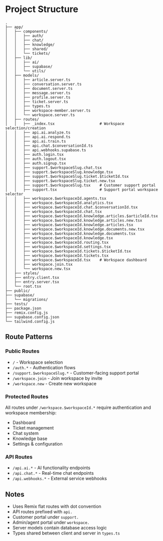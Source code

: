 # Project Structure

```
.
├── app/
│   ├── components/
│   │   ├── auth/
│   │   ├── chat/
│   │   ├── knowledge/
│   │   ├── shared/
│   │   └── tickets/
│   ├── lib/
│   │   ├── ai/
│   │   ├── supabase/
│   │   └── utils/
│   ├── models/
│   │   ├── article.server.ts
│   │   ├── conversation.server.ts
│   │   ├── document.server.ts
│   │   ├── message.server.ts
│   │   ├── profile.server.ts
│   │   ├── ticket.server.ts
│   │   ├── types.ts
│   │   ├── workspace-member.server.ts
│   │   └── workspace.server.ts
│   ├── routes/
│   │   ├── _index.tsx                    # Workspace selection/creation
│   │   ├── api.ai.analyze.ts
│   │   ├── api.ai.respond.ts
│   │   ├── api.ai.train.ts
│   │   ├── api.chat.$conversationId.ts
│   │   ├── api.webhooks.supabase.ts
│   │   ├── auth.login.tsx
│   │   ├── auth.logout.tsx
│   │   ├── auth.signup.tsx
│   │   ├── support.$workspaceSlug.chat.tsx
│   │   ├── support.$workspaceSlug.knowledge.tsx
│   │   ├── support.$workspaceSlug.ticket.$ticketId.tsx
│   │   ├── support.$workspaceSlug.ticket.new.tsx
│   │   ├── support.$workspaceSlug.tsx    # Customer support portal
│   │   ├── support.tsx                   # Support portal workspace selector
│   │   ├── workspace.$workspaceId.agents.tsx
│   │   ├── workspace.$workspaceId.analytics.tsx
│   │   ├── workspace.$workspaceId.chat.$conversationId.tsx
│   │   ├── workspace.$workspaceId.chat.tsx
│   │   ├── workspace.$workspaceId.knowledge.articles.$articleId.tsx
│   │   ├── workspace.$workspaceId.knowledge.articles.new.tsx
│   │   ├── workspace.$workspaceId.knowledge.articles.tsx
│   │   ├── workspace.$workspaceId.knowledge.documents.new.tsx
│   │   ├── workspace.$workspaceId.knowledge.documents.tsx
│   │   ├── workspace.$workspaceId.knowledge.tsx
│   │   ├── workspace.$workspaceId.routing.tsx
│   │   ├── workspace.$workspaceId.settings.tsx
│   │   ├── workspace.$workspaceId.tickets.$ticketId.tsx
│   │   ├── workspace.$workspaceId.tickets.tsx
│   │   ├── workspace.$workspaceId.tsx    # Workspace dashboard
│   │   ├── workspace.join.tsx
│   │   └── workspace.new.tsx
│   ├── styles/
│   ├── entry.client.tsx
│   ├── entry.server.tsx
│   └── root.tsx
├── public/
├── supabase/
│   └── migrations/
├── tests/
├── package.json
├── remix.config.js
├── supabase.config.json
└── tailwind.config.js
```

## Route Patterns

### Public Routes
- `/` - Workspace selection
- `/auth.*` - Authentication flows
- `/support.$workspaceSlug.*` - Customer-facing support portal
- `/workspace.join` - Join workspace by invite
- `/workspace.new` - Create new workspace

### Protected Routes
All routes under `/workspace.$workspaceId.*` require authentication and workspace membership:
- Dashboard
- Ticket management
- Chat system
- Knowledge base
- Settings & configuration

### API Routes
- `/api.ai.*` - AI functionality endpoints
- `/api.chat.*` - Real-time chat endpoints
- `/api.webhooks.*` - External service webhooks

## Notes
- Uses Remix flat routes with dot convention
- API routes prefixed with `api.`
- Customer portal under `support.`
- Admin/agent portal under `workspace.`
- Server models contain database access logic
- Types shared between client and server in `types.ts`